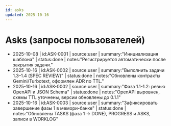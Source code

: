 ```yaml
---
id: asks
updated: 2025-10-16
---
```


# Asks (запросы пользователей)

- 2025-10-08 | id:ASK-0001 | source:user | summary:"Инициализация шаблона" | status:done | notes:"Регистрируется автоматически после закрытия задачи."
- 2025-10-16 | id:ASK-0002 | source:user | summary:"Выполнить задачи 1.3–1.4 (SPEC REVIEW)" | status:done | notes:"Обновлены контракты Gemini/Turbotext, оформлен ADR по TTL."
- 2025-10-16 | id:ASK-0002 | source:user | summary:"Фаза 1.1-1.2: ревью OpenAPI и JSON Schema" | status:done | notes:"OpenAPI выровнен, схемы TTL уточнены, версии обновлены до 0.1.1"
- 2025-10-16 | id:ASK-0003 | source:user | summary:"Зафиксировать завершение фазы 1 в мемори-банке" | status:done | notes:"Обновлены TASKS (фаза 1 → DONE), PROGRESS и ASKS, записи в WORKLOG"
